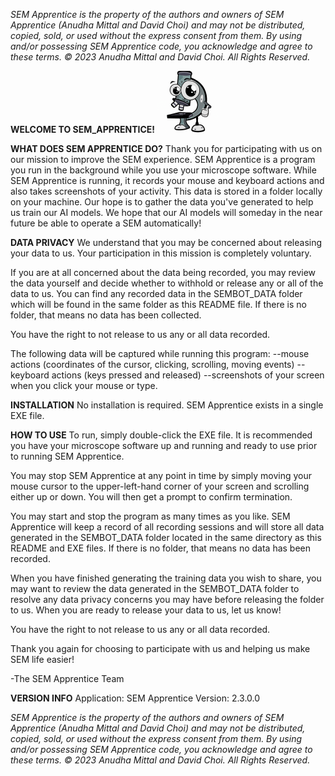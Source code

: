 
_SEM Apprentice is the property of the authors and owners of SEM Apprentice (Anudha Mittal and David Choi) and may not be distributed, copied, sold, or used without the express consent from them.  By using and/or possessing SEM Apprentice code, you acknowledge and agree to these terms._ 
_© 2023 Anudha Mittal and David Choi. All Rights Reserved._

__WELCOME TO SEM_APPRENTICE!__ 
![semapplogo](./mikey_small.png)

**WHAT DOES SEM APPRENTICE DO?**
Thank you for participating with us on our mission to improve the SEM experience.  SEM Apprentice is a program you run in the background while you use your microscope software.  While SEM Apprentice is running, it records your mouse and keyboard actions and also takes screenshots of your activity.  This data is stored in a folder locally on your machine.  Our hope is to gather the data you've generated to help us train our AI models.  We hope that our AI models will someday in the near future be able to operate a SEM automatically!

**DATA PRIVACY**
We understand that you may be concerned about releasing your data to us.  Your participation in this mission is completely voluntary.  

If you are at all concerned about the data being recorded, you may review the data yourself and decide whether to withhold or release any or all of the data to us.  You can find any recorded data in the SEMBOT_DATA folder which will be found in the same folder as this README file.  If there is no folder, that means no data has been collected.

You have the right to not release to us any or all data recorded.

The following data will be captured while running this program:
    --mouse actions (coordinates of the cursor, clicking, scrolling, moving events)
    --keyboard actions (keys pressed and released)
    --screenshots of your screen when you click your mouse or type.

**INSTALLATION**
No installation is required.  SEM Apprentice exists in a single EXE file.  

**HOW TO USE**
To run, simply double-click the EXE file.  It is recommended you have your microscope software up and running and ready to use prior to running SEM Apprentice.

You may stop SEM Apprentice at any point in time by simply moving your mouse cursor to the upper-left-hand corner of your screen and scrolling either up or down.  You will then get a prompt to confirm termination.

You may start and stop the program as many times as you like.  SEM Apprentice will keep a record of all recording sessions and will store all data generated in the SEMBOT_DATA folder located in the same directory as this README and EXE files.  If there is no folder, that means no data has been recorded.

When you have finished generating the training data you wish to share, you may want to review the data generated in the SEMBOT_DATA folder to resolve any data privacy concerns you may have before releasing the folder to us.  When you are ready to release your data to us, let us know!

You have the right to not release to us any or all data recorded.

Thank you again for choosing to participate with us and helping us make SEM life easier!

-The SEM Apprentice Team

**VERSION INFO**
Application: SEM Apprentice 
Version: 2.3.0.0

_SEM Apprentice is the property of the authors and owners of SEM Apprentice (Anudha Mittal and David Choi) and may not be distributed, copied, sold, or used without the express consent from them.  By using and/or possessing SEM Apprentice code, you acknowledge and agree to these terms._
_© 2023 Anudha Mittal and David Choi.  All Rights Reserved._
